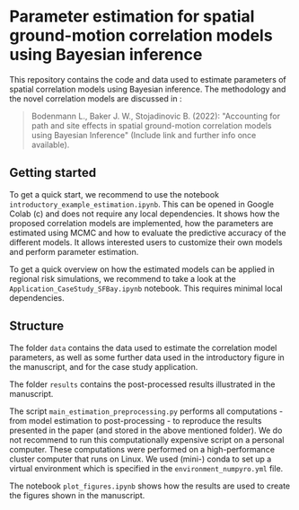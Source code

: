 # Parameter estimation for spatial ground-motion correlation models using Bayesian inference

This repository contains the code and data used to estimate parameters of spatial correlation models using Bayesian inference. The methodology and the novel correlation models are discussed in :

> Bodenmann L., Baker J. W., Stojadinovic B. (2022): "Accounting for path and site effects in spatial ground-motion correlation models using Bayesian Inference" (Include link and further info once available).

## Getting started

To get a quick start, we recommend to use the notebook `introductory_example_estimation.ipynb`. This can be opened in Google Colab (c) and does not require any local dependencies. It shows how the proposed correlation models are implemented, how the parameters are estimated using MCMC and how to evaluate the predictive accuracy of the different models. It allows interested users to customize their own models and perform parameter estimation. 

To get a quick overview on how the estimated models can be applied in regional risk simulations, we recommend to take a look at the `Application_CaseStudy_SFBay.ipynb` notebook. This requires minimal local dependencies. 

## Structure

The folder `data` contains the data used to estimate the correlation model parameters, as well as some further data used in the introductory figure in the manuscript, and for the case study application.

The folder `results` contains the post-processed results illustrated in the manuscript.

The script `main_estimation_preprocessing.py` performs all computations - from model estimation to post-processing - to reproduce the results presented in the paper (and stored in the above mentioned folder). We do not recommend to run this computationally expensive script on a personal computer. These computations were performed on a high-performance cluster computer that runs on Linux. We used (mini-) conda to set up a virtual environment which is specified in the `environment_numpyro.yml` file. 

The notebook `plot_figures.ipynb` shows how the results are used to create the figures shown in the manuscript.

